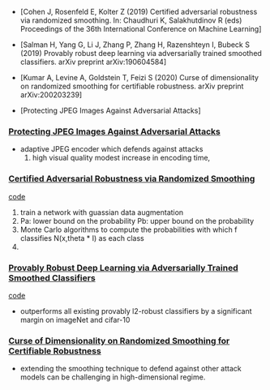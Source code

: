 - [Cohen J, Rosenfeld E, Kolter Z (2019) Certified adversarial robustness via randomized smoothing. In: Chaudhuri K, Salakhutdinov R (eds) Proceedings of the 36th International Conference on Machine Learning]

- [Salman H, Yang G, Li J, Zhang P, Zhang H, Razenshteyn I, Bubeck S (2019) Provably robust deep learning via adversarially trained smoothed classifiers. arXiv preprint arXiv:190604584]

- [Kumar A, Levine A, Goldstein T, Feizi S (2020) Curse of dimensionality on randomized smoothing for certifiable robustness. arXiv preprint arXiv:200203239]

- [Protecting JPEG Images Against Adversarial Attacks]



### [Protecting JPEG Images Against Adversarial Attacks](https://arxiv.org/pdf/1803.00940.pdf)

- adaptive JPEG encoder which defends against attacks
	1) high visual quality
	modest increase in encoding time,


### [Certified Adversarial Robustness via Randomized Smoothing](https://arxiv.org/pdf/1902.02918.pdf)

[code](https://github.com/locuslab/smoothing)

1. train a network with guassian data augmentation
2. Pa: lower bound on the probability
   Pb: upper bound on the probability
3. Monte Carlo algorithms to compute the probabilities with which f classifies N(x,theta * I) as each class
4. 

### [Provably Robust Deep Learning via Adversarially Trained Smoothed Classifiers](https://arxiv.org/pdf/1906.04584.pdf)

[code](https://github.com/Hadisalman/smoothing-adversarial)

- outperforms all existing provably l2-robust classifiers by a significant margin on imageNet and cifar-10


### [Curse of Dimensionality on Randomized Smoothing for Certifiable Robustness](https://arxiv.org/pdf/2002.03239.pdf)

- extending the smoothing technique to defend against other attack models can be challenging in high-dimensional regime.



